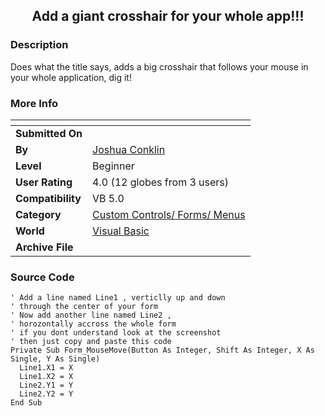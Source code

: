 ﻿<div align="center">

## Add a giant crosshair for your whole app\!\!\!


</div>

### Description

Does what the title says, adds a big crosshair that follows your mouse in your whole application, dig it!
 
### More Info
 


<span>             |<span>
---                |---
**Submitted On**   |
**By**             |[Joshua Conklin](https://github.com/Planet-Source-Code/PSCIndex/blob/master/ByAuthor/joshua-conklin.md)
**Level**          |Beginner
**User Rating**    |4.0 (12 globes from 3 users)
**Compatibility**  |VB 5\.0
**Category**       |[Custom Controls/ Forms/  Menus](https://github.com/Planet-Source-Code/PSCIndex/blob/master/ByCategory/custom-controls-forms-menus__1-4.md)
**World**          |[Visual Basic](https://github.com/Planet-Source-Code/PSCIndex/blob/master/ByWorld/visual-basic.md)
**Archive File**   |[](https://github.com/Planet-Source-Code/joshua-conklin-add-a-giant-crosshair-for-your-whole-app__1-29300/archive/master.zip)





### Source Code

```
' Add a line named Line1 , verticlly up and down
' through the center of your form
' Now add another line named Line2 ,
' horozontally accross the whole form
' if you dont understand look at the screenshot
' then just copy and paste this code
Private Sub Form_MouseMove(Button As Integer, Shift As Integer, X As Single, Y As Single)
  Line1.X1 = X
  Line1.X2 = X
  Line2.Y1 = Y
  Line2.Y2 = Y
End Sub
```

